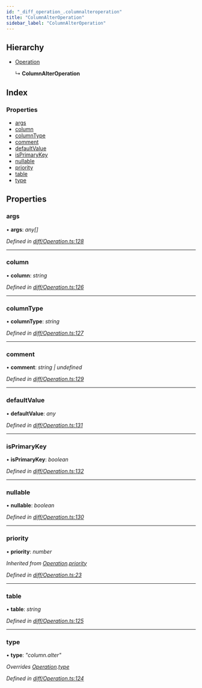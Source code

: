 ```yaml
---
id: "_diff_operation_.columnalteroperation"
title: "ColumnAlterOperation"
sidebar_label: "ColumnAlterOperation"
---
```


## Hierarchy

* [Operation](_diff_operation_.operation.md)

  ↳ **ColumnAlterOperation**

## Index

### Properties

* [args](_diff_operation_.columnalteroperation.md#args)
* [column](_diff_operation_.columnalteroperation.md#column)
* [columnType](_diff_operation_.columnalteroperation.md#columntype)
* [comment](_diff_operation_.columnalteroperation.md#comment)
* [defaultValue](_diff_operation_.columnalteroperation.md#defaultvalue)
* [isPrimaryKey](_diff_operation_.columnalteroperation.md#isprimarykey)
* [nullable](_diff_operation_.columnalteroperation.md#nullable)
* [priority](_diff_operation_.columnalteroperation.md#priority)
* [table](_diff_operation_.columnalteroperation.md#table)
* [type](_diff_operation_.columnalteroperation.md#type)

## Properties

###  args

• **args**: *any[]*

*Defined in [diff/Operation.ts:128](https://github.com/aerogear/graphback/blob/63664df15/packages/graphql-migrations/src/diff/Operation.ts#L128)*

___

###  column

• **column**: *string*

*Defined in [diff/Operation.ts:126](https://github.com/aerogear/graphback/blob/63664df15/packages/graphql-migrations/src/diff/Operation.ts#L126)*

___

###  columnType

• **columnType**: *string*

*Defined in [diff/Operation.ts:127](https://github.com/aerogear/graphback/blob/63664df15/packages/graphql-migrations/src/diff/Operation.ts#L127)*

___

###  comment

• **comment**: *string | undefined*

*Defined in [diff/Operation.ts:129](https://github.com/aerogear/graphback/blob/63664df15/packages/graphql-migrations/src/diff/Operation.ts#L129)*

___

###  defaultValue

• **defaultValue**: *any*

*Defined in [diff/Operation.ts:131](https://github.com/aerogear/graphback/blob/63664df15/packages/graphql-migrations/src/diff/Operation.ts#L131)*

___

###  isPrimaryKey

• **isPrimaryKey**: *boolean*

*Defined in [diff/Operation.ts:132](https://github.com/aerogear/graphback/blob/63664df15/packages/graphql-migrations/src/diff/Operation.ts#L132)*

___

###  nullable

• **nullable**: *boolean*

*Defined in [diff/Operation.ts:130](https://github.com/aerogear/graphback/blob/63664df15/packages/graphql-migrations/src/diff/Operation.ts#L130)*

___

###  priority

• **priority**: *number*

*Inherited from [Operation](_diff_operation_.operation.md).[priority](_diff_operation_.operation.md#priority)*

*Defined in [diff/Operation.ts:23](https://github.com/aerogear/graphback/blob/63664df15/packages/graphql-migrations/src/diff/Operation.ts#L23)*

___

###  table

• **table**: *string*

*Defined in [diff/Operation.ts:125](https://github.com/aerogear/graphback/blob/63664df15/packages/graphql-migrations/src/diff/Operation.ts#L125)*

___

###  type

• **type**: *"column.alter"*

*Overrides [Operation](_diff_operation_.operation.md).[type](_diff_operation_.operation.md#type)*

*Defined in [diff/Operation.ts:124](https://github.com/aerogear/graphback/blob/63664df15/packages/graphql-migrations/src/diff/Operation.ts#L124)*
